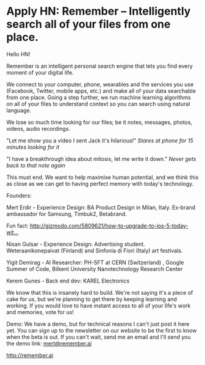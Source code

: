 # Apply HN: Remember – Intelligently search all of your files from one place.

Hello HN!<p>Remember is an intelligent personal search engine that lets you find every moment of your digital life.<p>We connect to your computer, phone, wearables and the services you use (Facebook, Twitter, mobile apps, etc.) and make all of your data searchable from one place. Going a step further, we run machine learning algorithms on all of your files to understand context so you can search using natural language.<p>We lose so much time looking for our files; be it notes, messages, photos, videos, audio recordings.<p>&quot;Let me show you a video I sent Jack it&#x27;s hilarious!&quot; <i>Stares at phone for 15 minutes looking for it</i><p>&quot;I have a breakthrough idea about mitosis, let me write it down.&quot; <i>Never gets back to that note again</i><p>This must end. We want to help maximise human potential, and we think this as close as we can get to having perfect memory with today&#x27;s technology.<p>Founders:<p>Mert Erdir - Experience Design: BA Product Design in Milan, Italy. Ex-brand ambassador for Samsung, Timbuk2, Betabrand.<p>Fun fact: <a href="http:&#x2F;&#x2F;gizmodo.com&#x2F;5809621&#x2F;how-to-upgrade-to-ios-5-today-without-any-developer-account" rel="nofollow">http:&#x2F;&#x2F;gizmodo.com&#x2F;5809621&#x2F;how-to-upgrade-to-ios-5-today-wit...</a><p>Nisan Gulsar - Experience Design: Advertising student. Weteraanikonepaivat (Finland) and Sinfonia di Fiori (Italy) art festivals.<p>Yigit Demirag - AI Researcher: PH-SFT at CERN (Switzerland) , Google Summer of Code, Bilkent University Nanotechnology Research Center<p>Kerem Gunes - Back end dev: KAREL Electronics<p>We know that this is insanely hard to build. We&#x27;re not saying it&#x27;s a piece of cake for us, but we&#x27;re planning to get there by keeping learning and working. If you would love to have instant access to all of your life&#x27;s work and memories, vote for us!<p>Demo: We have a demo, but for technical reasons I can&#x27;t just post it here yet. You can sign up to the newsletter on our website to be the first to know when the beta is out. If you can&#x27;t wait, send me an email and I&#x27;ll send you the demo link: mert@remember.ai<p><a href="http:&#x2F;&#x2F;remember.ai" rel="nofollow">http:&#x2F;&#x2F;remember.ai</a>
